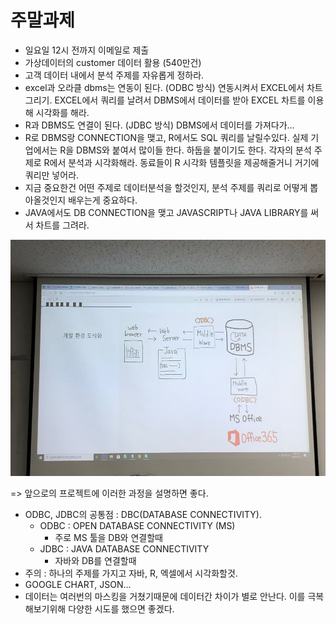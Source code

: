 # 주말과제

+ 일요일 12시 전까지 이메일로 제출
+ 가상데이터의 customer 데이터 활용 (540만건)
+ 고객 데이터 내에서 분석 주제를 자유롭게 정하라. 
+ excel과 오라클 dbms는 연동이 된다. (ODBC 방식) 연동시켜서 EXCEL에서 차트그리기. EXCEL에서 쿼리를 날려서 DBMS에서 데이터를 받아 EXCEL 차트를 이용해 시각화를 해라. 
+ R과 DBMS도 연결이 된다. (JDBC 방식) DBMS에서 데이터를 가져다가...
+ R로 DBMS랑 CONNECTION을 맺고, R에서도 SQL 쿼리를 날릴수있다. 실제 기업에서는 R을 DBMS와 붙여서 많이들 한다. 하둡을 붙이기도 한다. 각자의 분석 주제로 R에서 분석과 시각화해라. 동료들이 R 시각화 템플릿을 제공해줄거니 거기에 쿼리만 넣어라. 
+ 지금 중요한건 어떤 주제로 데이터분석을 할것인지, 분석 주제를 쿼리로 어떻게 뽑아올것인지 배우는게 중요하다.
+ JAVA에서도 DB CONNECTION을 맺고 JAVASCRIPT나 JAVA LIBRARY를 써서 차트를 그려라. 

![image-20200515155049294](주말과제.assets/image-20200515155049294.png)

=> 앞으로의 프로젝트에 이러한 과정을 설명하면 좋다.



+ ODBC, JDBC의 공통점 : DBC(DATABASE CONNECTIVITY). 
  + ODBC : OPEN DATABASE CONNECTIVITY (MS)
    + 주로 MS 툴을 DB와 연결할때
  + JDBC : JAVA DATABASE CONNECTIVITY
    + 자바와 DB를 연결할때 
+ 주의 : 하나의 주제를 가지고 자바, R, 엑셀에서 시각화할것. 
+ GOOGLE CHART, JSON...
+ 데이터는 여러번의 마스킹을 거쳤기때문에 데이터간 차이가 별로 안난다. 이를 극복해보기위해 다양한 시도를 했으면 좋겠다. 